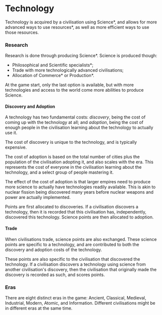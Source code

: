 # Technology

Technology is acquired by a civilisation using Science*, and allows for more advanced ways to use resources*, as well as more efficient ways to use those resources.

### Research

Research is done through producing Science*. Science is produced though:
 - Philosophical and Scientific specialists*;
 - Trade with more technologically advanced civilisations;
 - Allocation of Commerce* or Production*. 

At the game start, only the last option is available, but with more technologies and access to the world come more abilities to produce Science.

#### Discovery and Adoption

A technology has two fundamental costs: *discovery*, being the cost of coming up with the technology at all; and *adoption*, being the cost of enough people in the civilisation learning about the technology to actually use it. 

The cost of discovery is unique to the technology, and is typically expensive. 

The cost of adoption is based on the total number of cities plus the population of the civilisation adopting it, and also scales with the era. This represents the cost of everyone in the civilisation learning about the technology, and a select group of people mastering it. 

The effect of the cost of adoption is that larger empires need to produce more science to actually have technologies readily available. This is akin to nuclear fission being discovered many years before nuclear weapons and power are actually implemented.

Points are first allocated to discoveries. If a civilisation discovers a technology, then it is recorded that this civilisation has, independently, discovered this technology. Science points are then allocated to adoption.

#### Trade

When civilisations trade, science points are also exchanged. These science points are specific to a technology, and are contributed to both the discovery and adoption costs of the technology. 

These points are also specific to the civilisation that discovered the technology. If a civilisation discovers a technology using science from another civilisation's discovery, then the civilisation that originally made the discovery is recorded as such, and scores points. 

### Eras

There are eight distinct eras in the game: Ancient, Classical, Medieval, Industrial, Modern, Atomic, and Information. Different civilisations might be in different eras at the same time. 
